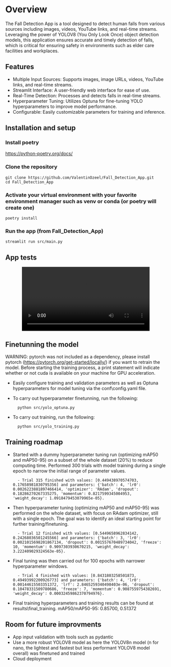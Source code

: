 # Overview

The Fall Detection App is a tool designed to detect human falls from various sources including images, videos, YouTube links, and real-time streams. Leveraging the power of YOLOV8 (You Only Look Once) object detection models, this application ensures accurate and timely detection of falls, which is critical for ensuring safety in environments such as elder care facilities and workplaces.

## Features

- Multiple Input Sources: Supports images, image URLs, videos, YouTube links, and real-time streams.
- Streamlit Interface: A user-friendly web interface for ease of use.
- Real-Time Detection: Processes and detects falls in real-time streams.
- Hyperparameter Tuning: Utilizes Optuna for fine-tuning YOLO hyperparameters to improve model performance.
- Configurable: Easily customizable parameters for training and inference.


## Installation and setup

### Install poetry
https://python-poetry.org/docs/

### Clone the repository

    git clone https://github.com/ValentinOzeel/Fall_Detection_App.git
    cd Fall_Detection_App

### Activate your virtual environment with your favorite environment manager such as venv or conda (or poetry will create one)

    poetry install

### Run the app (from Fall_Detection_App)

    streamlit run src/main.py

## App tests
<div align="center">
  <video src='https://github.com/ValentinOzeel/Fall_Dectection_App/blob/main/results/app_tests/yt_video_test.mp4' width="400" />
</div>


## Finetunning the model

WARNING: pytorch was not included as a dependency, please install pytorch (https://pytorch.org/get-started/locally/) if you want to retrain the model. Before starting the training process, a print statement will indicate whether or not cuda is available on your machine for GPU acceleration.

- Easily configure training and validation parameters as well as Optuna hyperparameters for model tuning via the conf\config.yaml file. 
- To carry out hyperparameter finetunning, run the following:

        python src/yolo_optuna.py

- To carry out training, run the following:

        python src/yolo_training.py

## Training roadmap

- Started with a dummy hyperparameter tuning run (optimizing mAP50 and mAP50-95) on a subset of the whole dataset (20%) to reduce computing time. Performed 300 trials with model training during a single epoch to narrow the initial range of parameter values.

        - Trial 315 finished with values: [0.449438970574703, 0.17658981830795356] and parameters: {'batch': 4, 'lr0': 0.0026223881897466414, 'optimizer': 'RAdam', 'dropout': 0.18286270267335275, 'momentum': 0.8217599345004953, 'weight_decay': 1.0918479453079965e-05}.    

- Then hyperparameter tuning (optimizing mAP50 and mAP50-95) was performed on the whole dataset, with focus on RAdam optimizer, still with a single epoch. The goal was to identify an ideal starting point for further training/finetuning.

        - Trial 12 finished with values: [0.5449658962834142, 0.24268036501245566] and parameters: {'batch': 3, 'lr0': 0.0021015698201867134, 'dropout': 0.001557670489734042, 'freeze': 10, 'momentum': 0.9097303930670215, 'weight_decay': 3.222409029324563e-05}.  

- Final tuning was then carried out for 100 epochs with narrower hyperparameter windows. 

        - Trial 4 finished with values: [0.8431803258501873, 0.49493992200926773] and parameters: {'batch': 4, 'lr0': 0.00144615503351372, 'lrf': 2.8465259340498403e-06, 'dropout': 0.10478331509780686, 'freeze': 7, 'momentum': 0.9087559754382691, 'weight_decay': 0.00032459862370794976}. 

- Final training hyperparameters and training results can be found at results\final_training. mAP50/mAP50-95: 0.85700, 0.51372



## Room for future improvments

- App input validation with tools such as pydantic
- Use a more robust YOLOV8 model as here the YOLOV8n model (n for nano, the lightest and fastest but less performant YOLOV8 model overall) was finetuned and trained 
- Cloud deployment